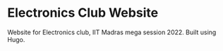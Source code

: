 # Electronics Club Website
Website for Electronics club, IIT Madras mega session 2022. Built using Hugo.
